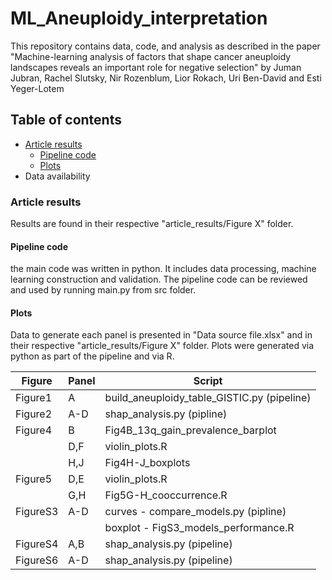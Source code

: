 # ML_Aneuploidy_interpretation
This repository contains data, code, and analysis as described in the paper "Machine-learning analysis of factors that shape cancer aneuploidy landscapes reveals an important role for negative selection" by Juman Jubran, Rachel Slutsky, Nir Rozenblum, Lior Rokach, Uri Ben-David and Esti Yeger-Lotem

## Table of contents
* [Article results](#article-results) 
    * [Pipeline code](#pipeline-code)
    * [Plots](#plots)
* Data availability

### Article results
Results are found in their respective "article_results/Figure X" folder.

#### Pipeline code
the main code was written in python. It includes data processing, machine learning construction and validation. 
The pipeline code can be reviewed and used by running main.py from src folder.

#### Plots
Data to generate each panel is presented in "Data source file.xlsx" and in their respective "article_results/Figure X" folder.
Plots were generated via python as part of the pipeline and via R.

| Figure   | Panel | Script                                         |
|----------|-------|------------------------------------------------|
| Figure1  | A     | build_aneuploidy_table_GISTIC.py (pipeline)    |
| Figure2  | A-D   | shap_analysis.py (pipline)                     |
| Figure4  | B     | Fig4B_13q_gain_prevalence_barplot              |
|          | D,F   | violin_plots.R                                 |
|          | H,J   | Fig4H-J_boxplots                               |
| Figure5  | D,E   | violin_plots.R                                 |
|          | G,H   | Fig5G-H_cooccurrence.R                         |
| FigureS3 | A-D   | curves - compare_models.py (pipline)           |
|          |       | boxplot - FigS3_models_performance.R           |
| FigureS4 | A,B   | shap_analysis.py (pipeline)                    |
| FigureS6 | A-D   | shap_analysis.py (pipeline)                    |
